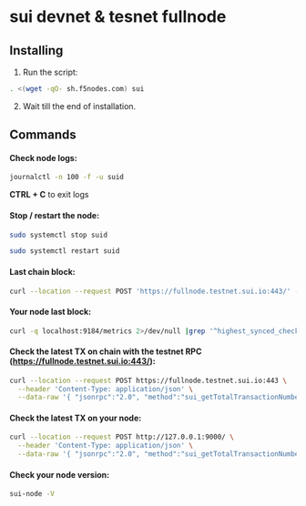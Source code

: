 # sui devnet & tesnet fullnode

## Installing

1. Run the script:

```sh
. <(wget -qO- sh.f5nodes.com) sui
```

2. Wait till the end of installation.

## Commands

#### Check node logs:

```sh
journalctl -n 100 -f -u suid
```

**CTRL + C** to exit logs

#### Stop / restart the node:

```sh
sudo systemctl stop suid
```

```sh
sudo systemctl restart suid
```

#### Last chain block:

```sh
curl --location --request POST 'https://fullnode.testnet.sui.io:443/' --header 'Content-Type: application/json' --data-raw '{"jsonrpc":"2.0", "id":1,"method":"sui_getLatestCheckpointSequenceNumber"}'; echo
```

#### Your node last block:

```sh
curl -q localhost:9184/metrics 2>/dev/null |grep '^highest_synced_checkpoint'
```

#### Check the latest TX on chain with the testnet RPC (https://fullnode.testnet.sui.io:443/):

```sh
curl --location --request POST https://fullnode.testnet.sui.io:443 \
  --header 'Content-Type: application/json' \
  --data-raw '{ "jsonrpc":"2.0", "method":"sui_getTotalTransactionNumber","id":1}'
```

#### Check the latest TX on your node:

```sh
curl --location --request POST http://127.0.0.1:9000/ \
  --header 'Content-Type: application/json' \
  --data-raw '{ "jsonrpc":"2.0", "method":"sui_getTotalTransactionNumber","id":1}'
```

#### Check your node version:

```sh
sui-node -V
```
